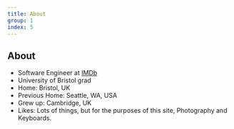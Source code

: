 ```yaml
---
title: About
group: 1
index: 5
---
```


## About

- Software Engineer at [IMDb](http://www.imdb.com "www.imdb.com")
- University of Bristol grad
- Home: Bristol, UK
- Previous Home: Seattle, WA, USA
- Grew up: Cambridge, UK
- Likes: Lots of things, but for the purposes of this site, Photography and Keyboards.
